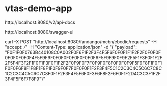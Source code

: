 # vtas-demo-app


http://localhost:8080/v2/api-docs


http://localhost:8080/swagger-ui



curl -X POST "http://localhost:8080/fandango/mcbn/ebcdic/requests" -H "accept: */*" -H "Content-Type: application/json" -d "{ \"payload\": \"F0F1F0F0763B440108C0A002F0F6F1F2F3F4F5F6F0F0F1F1F2F2F0F0F0F0F0F0F0F0F4F5F9F9F0F0F0F0F0F0F0F0F6F5F9F9F0F9F2F5F1F3F0F1F2F2F5F4F3F2F1F0F1F3F0F1F2F2F0F9F0F7F0F9F0F8F0F9F0F9F5F9F8F1F0F1F0F0F6F8F1F8F1F8F1F0F9F0F7F0F0F0F1F2F3F4F5C1C2C3C4C5C6C7C8C1C2C3C4C5C6C7C8F0F1F2F3F4F5F6F0F3F6F8F2F6F0F1F2D4C3C3F1F2F3F4F5F6F7F8F9\"}"